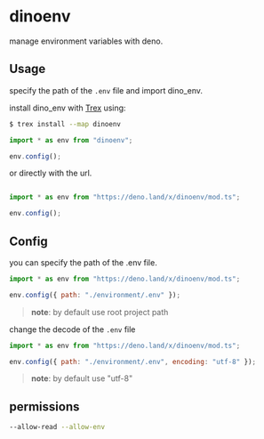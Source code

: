 # dinoenv

manage environment variables with deno.

## Usage
specify the path of the `.env` file and import dino_env.

install dino_env with [Trex](https://deno.land/x/trex) using:

``` sh
$ trex install --map dinoenv
```

``` javascript
import * as env from "dinoenv";

env.config();
```

or directly with the url.

``` javascript

import * as env from "https://deno.land/x/dinoenv/mod.ts";

env.config();

```

## Config

you can specify the path of the .env file.


``` javascript
import * as env from "https://deno.land/x/dinoenv/mod.ts";

env.config({ path: "./environment/.env" });

```
> **note**: by default use root project path


change the decode of the `.env` file

``` javascript
import * as env from "https://deno.land/x/dinoenv/mod.ts";

env.config({ path: "./environment/.env", encoding: "utf-8" });

```
> **note**: by default use "utf-8"

## permissions

``` sh
--allow-read --allow-env
```
